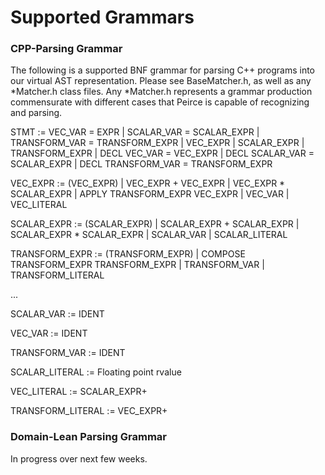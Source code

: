 # Supported Grammars

### CPP-Parsing Grammar

The following is a supported BNF grammar for parsing C++ programs into our virtual AST representation. Please see BaseMatcher.h, as well as any *Matcher.h class files.
Any *Matcher.h represents a grammar production commensurate with different cases that Peirce is capable of recognizing and parsing.

STMT := VEC_VAR = EXPR | SCALAR_VAR = SCALAR_EXPR | TRANSFORM_VAR = TRANSFORM_EXPR | VEC_EXPR | SCALAR_EXPR | TRANSFORM_EXPR | DECL VEC_VAR = VEC_EXPR | DECL SCALAR_VAR = SCALAR_EXPR | DECL TRANSFORM_VAR = TRANSFORM_EXPR

VEC_EXPR := (VEC_EXPR) | VEC_EXPR + VEC_EXPR | VEC_EXPR * SCALAR_EXPR | APPLY TRANSFORM_EXPR VEC_EXPR | VEC_VAR | VEC_LITERAL

SCALAR_EXPR := (SCALAR_EXPR) | SCALAR_EXPR + SCALAR_EXPR | SCALAR_EXPR * SCALAR_EXPR | SCALAR_VAR | SCALAR_LITERAL

TRANSFORM_EXPR := (TRANSFORM_EXPR) | COMPOSE TRANSFORM_EXPR TRANSFORM_EXPR | TRANSFORM_VAR | TRANSFORM_LITERAL

...

SCALAR_VAR := IDENT

VEC_VAR := IDENT

TRANSFORM_VAR := IDENT

SCALAR_LITERAL := Floating point rvalue

VEC_LITERAL := SCALAR_EXPR+

TRANSFORM_LITERAL := VEC_EXPR+

### Domain-Lean Parsing Grammar

In progress over next few weeks.
